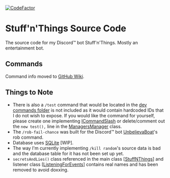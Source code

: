 [![CodeFactor](https://www.codefactor.io/repository/github/dumbdemon/stuff-n-things/badge)](https://www.codefactor.io/repository/github/dumbdemon/stuff-n-things)

# Stuff'n'Things Source Code

The source code for my Discord™ bot Stuff'n'Things. Mostly an entertainment bot.

## Commands

Command info moved to [GitHub Wiki](https://github.com/dumbdemon/Stuff-n-Things/wiki).

## Things to Note

* There is also a `/test` command that would be located in
  the [dev commands folder](https://github.com/dumbdemon/Stuff-n-Things/tree/master/src/main/java/com/terransky/stuffnthings/interactions/commands/slashCommands/devs)
  is not included as it would contain hardcoded IDs that I do not wish to expose. If you would like the command for
  yourself, please create one
  implementing [ICommandSlash](https://github.com/dumbdemon/Stuff-n-Things/blob/master/src/main/java/com/terransky/stuffnthings/interfaces/interactions/ICommandSlash.java)
  or delete/comment out the `new test(),` line in
  the [ManagersManager](https://github.com/dumbdemon/Stuff-n-Things/blob/master/src/main/java/com/terransky/stuffnthings/ManagersManager.java)
  class.
* The `/rob-fail-chance` was built for the Discord™ bot [UnbelievaBoat](https://unbelievaboat.com/)'s rob command.
* Database uses [SQLite](https://www.sqlite.org/index.html) [WIP].
* The way I'm currently implementing `/kill random`'s source data is bad and the database table for it has not been set
  up yet.
* `secretsAndLies()` class referenced in the main
  class [[StuffNThings](https://github.com/dumbdemon/Stuff-n-Things/blob/e3659163b3e1cb0dbf95680e325d2a2fecc2e886/src/main/java/com/terransky/stuffnthings/StuffNThings.java#L33)]
  and listener
  class [[ListeningForEvents](https://github.com/dumbdemon/Stuff-n-Things/blob/e3659163b3e1cb0dbf95680e325d2a2fecc2e886/src/main/java/com/terransky/stuffnthings/listeners/ListeningForEvents.java#L65)]
  contains real names and has been removed to avoid doxxing.
